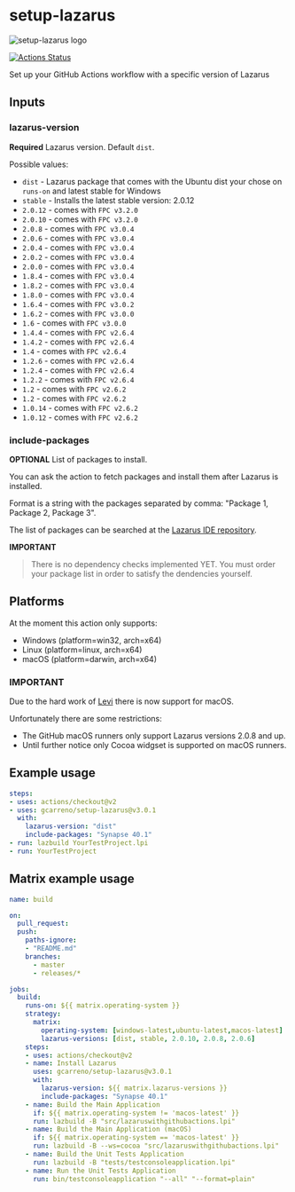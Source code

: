# setup-lazarus

![setup-lazarus logo](images/setup-lazarus-logo.png)

[![Actions Status](https://github.com/gcarreno/setup-lazarus/workflows/build/badge.svg)](https://github.com/gcarreno/setup-lazarus/actions)

Set up your GitHub Actions workflow with a specific version of Lazarus

## Inputs

### lazarus-version

**Required** Lazarus version. Default `dist`.

Possible values:

* `dist` - Lazarus package that comes with the Ubuntu dist your chose on `runs-on` and latest stable for Windows
* `stable` - Installs the latest stable version: 2.0.12
* `2.0.12` - comes with `FPC v3.2.0`
* `2.0.10` - comes with `FPC v3.2.0`
* `2.0.8`  - comes with `FPC v3.0.4`
* `2.0.6`  - comes with `FPC v3.0.4`
* `2.0.4`  - comes with `FPC v3.0.4`
* `2.0.2`  - comes with `FPC v3.0.4`
* `2.0.0`  - comes with `FPC v3.0.4`
* `1.8.4`  - comes with `FPC v3.0.4`
* `1.8.2`  - comes with `FPC v3.0.4`
* `1.8.0`  - comes with `FPC v3.0.4`
* `1.6.4`  - comes with `FPC v3.0.2`
* `1.6.2`  - comes with `FPC v3.0.0`
* `1.6`    - comes with `FPC v3.0.0`
* `1.4.4`  - comes with `FPC v2.6.4`
* `1.4.2`  - comes with `FPC v2.6.4`
* `1.4`    - comes with `FPC v2.6.4`
* `1.2.6`  - comes with `FPC v2.6.4`
* `1.2.4`  - comes with `FPC v2.6.4`
* `1.2.2`  - comes with `FPC v2.6.4`
* `1.2`    - comes with `FPC v2.6.2`
* `1.2`    - comes with `FPC v2.6.2`
* `1.0.14` - comes with `FPC v2.6.2`
* `1.0.12` - comes with `FPC v2.6.2`

### include-packages

**OPTIONAL** List of packages to install.

You can ask the action to fetch packages and install them after Lazarus is installed.

Format is a string with the packages separated by comma: "Package 1, Package 2, Package 3".

The list of packages can be searched at the [Lazarus IDE repository](https://packages.lazarus-ide.org).

**IMPORTANT** 

> There is no dependency checks implemented YET.
> You must order your package list in order to satisfy the dendencies yourself.

## Platforms

At the moment this action only supports:

- Windows (platform=win32, arch=x64)
- Linux (platform=linux, arch=x64)
- macOS (platform=darwin, arch=x64)

### IMPORTANT

Due to the hard work of [Levi](https://github.com/leviable) there is now support for macOS.

Unfortunately there are some restrictions:

- The GitHub macOS runners only support Lazarus versions 2.0.8 and up.
- Until further notice only Cocoa widgset is supported on macOS runners.

## Example usage

```yaml
steps:
- uses: actions/checkout@v2
- uses: gcarreno/setup-lazarus@v3.0.1
  with:
    lazarus-version: "dist"
    include-packages: "Synapse 40.1"
- run: lazbuild YourTestProject.lpi
- run: YourTestProject
```

## Matrix example usage

```yaml
name: build

on:
  pull_request:
  push:
    paths-ignore:
    - "README.md"
    branches:
      - master
      - releases/*

jobs:
  build:
    runs-on: ${{ matrix.operating-system }}
    strategy:
      matrix:
        operating-system: [windows-latest,ubuntu-latest,macos-latest]
        lazarus-versions: [dist, stable, 2.0.10, 2.0.8, 2.0.6]
    steps:
    - uses: actions/checkout@v2
    - name: Install Lazarus
      uses: gcarreno/setup-lazarus@v3.0.1
      with:
        lazarus-version: ${{ matrix.lazarus-versions }}
        include-packages: "Synapse 40.1"
    - name: Build the Main Application
      if: ${{ matrix.operating-system != 'macos-latest' }}
      run: lazbuild -B "src/lazaruswithgithubactions.lpi"
    - name: Build the Main Application (macOS)
      if: ${{ matrix.operating-system == 'macos-latest' }}
      run: lazbuild -B --ws=cocoa "src/lazaruswithgithubactions.lpi"
    - name: Build the Unit Tests Application
      run: lazbuild -B "tests/testconsoleapplication.lpi"
    - name: Run the Unit Tests Application
      run: bin/testconsoleapplication "--all" "--format=plain"
```
